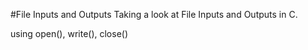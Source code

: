 #File Inputs and Outputs
Taking a look at File Inputs and Outputs in C.

using open(), write(), close()
